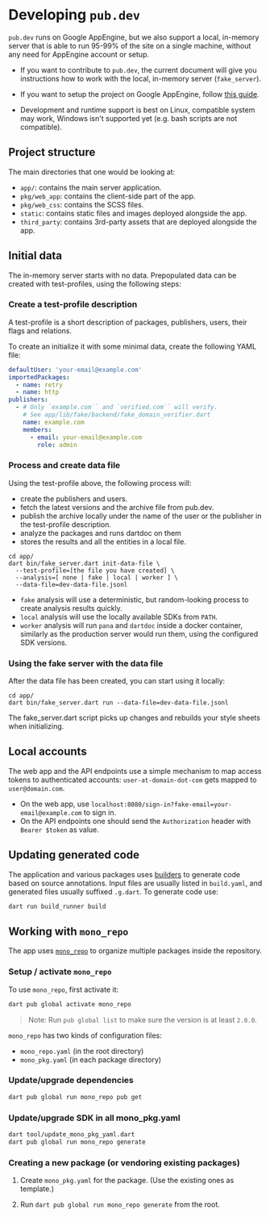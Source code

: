 # Developing `pub.dev`

`pub.dev` runs on Google AppEngine, but we also support a local,
in-memory server that is able to run 95-99% of the site on a single
machine, without any need for AppEngine account or setup.

- If you want to contribute to `pub.dev`, the current document will give you
instructions how to work with the local, in-memory server (`fake_server`).

- If you want to setup the project on Google AppEngine, follow [this guide](appengine.md). 

- Development and runtime support is best on Linux, compatible system may work,
  Windows isn't supported yet (e.g. bash scripts are not compatible).

## Project structure

The main directories that one would be looking at:

- `app/`: contains the main server application.
- `pkg/web_app`: contains the client-side part of the app.
- `pkg/web_css`: contains the SCSS files.
- `static`: contains static files and images deployed alongside the app.
- `third_party`: contains 3rd-party assets that are deployed alongside the app.

## Initial data

The in-memory server starts with no data. Prepopulated data can be created
with test-profiles, using the following steps:

### Create a test-profile description

A test-profile is a short description of packages, publishers, users,
their flags and relations.

To create an initialize it with some minimal data, create the following YAML file:

```yaml
defaultUser: 'your-email@example.com'
importedPackages:
  - name: retry
  - name: http
publishers:
  - # Only `example.com`` and `verified.com`` will verify.
    # See app/lib/fake/backend/fake_domain_verifier.dart
    name: example.com
    members:
      - email: your-email@example.com
        role: admin
```

### Process and create data file

Using the test-profile above, the following process will:
- create the publishers and users.
- fetch the latest versions and the archive file from pub.dev.
- publish the archive locally under the name of the user or
  the publisher in the test-profile description.
- analyze the packages and runs dartdoc on them
- stores the results and all the entities in a local file.

```shell script
cd app/
dart bin/fake_server.dart init-data-file \
  --test-profile=[the file you have created] \
  --analysis=[ none | fake | local | worker ] \
  --data-file=dev-data-file.jsonl
```

- `fake` analysis will use a deterministic, but random-looking
  process to create analysis results quickly.
- `local` analysis will use the locally available SDKs from `PATH`.
- `worker` analysis will run `pana` and `dartdoc` inside a docker container,
  similarly as the production server would run them, using the configured
  SDK versions.

### Using the fake server with the data file

After the data file has been created, you can start using it locally:

```shell script
cd app/
dart bin/fake_server.dart run --data-file=dev-data-file.jsonl
```

The fake_server.dart script picks up changes and rebuilds your style sheets when initializing.

## Local accounts

The web app and the API endpoints use a simple mechanism to map access tokens
to authenticated accounts: `user-at-domain-dot-com` gets mapped to `user@domain.com`.

- On the web app, use `localhost:8080/sign-in?fake-email=your-email@example.com` to sign in.
- On the API endpoints one should send the `Authorization` header with `Bearer $token` as value.

## Updating generated code

The application and various packages uses
[builders](https://pub.dev/packages/build) to generate code based on source
annotations. Input files are usually listed in `build.yaml`, and generated
files usually suffixed `.g.dart`. To generate code use:

```bash
dart run build_runner build
```

## Working with `mono_repo`

The app uses [`mono_repo`](https://pub.dev/packages/mono_repo) to organize
multiple packages inside the repository.

### Setup / activate `mono_repo`

To use `mono_repo`, first activate it:

```bash
dart pub global activate mono_repo
```

> Note: Run `pub global list` to make sure the version is at least `2.0.0`.

`mono_repo` has two kinds of configuration files:
- `mono_repo.yaml` (in the root directory)
- `mono_pkg.yaml` (in each package directory)

### Update/upgrade dependencies

```bash
dart pub global run mono_repo pub get
```

### Update/upgrade SDK in all mono_pkg.yaml

```bash
dart tool/update_mono_pkg_yaml.dart
dart pub global run mono_repo generate
```

### Creating a new package (or vendoring existing packages)

1. Create `mono_pkg.yaml` for the package. (Use the existing ones as template.)

2. Run `dart pub global run mono_repo generate` from the root.
